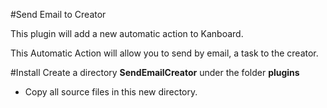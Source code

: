 #Send Email to Creator


This plugin will add a new automatic action to Kanboard. 


This Automatic Action will allow you to send by email, a task to the creator.

#Install
Create a directory **SendEmailCreator** under the folder **plugins**
- Copy all source files in this new directory.

